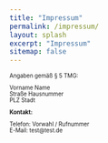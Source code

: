 ```yaml
---
title: "Impressum"
permalink: /impressum/
layout: splash
excerpt: "Impressum"
sitemap: false
---
```

<style>
 td {
    vertical-align: middle;
}
</style>

<p style="font-size:70%">Angaben gemäß &sect; 5 TMG:</p>
<p style="font-size:70%">Vorname Name<br /> Straße Hausnummer<br /> PLZ Stadt </p>
<p style="font-size:70%; font-weight:bold">Kontakt:</p>
<p style="font-size:70%">Telefon: Vorwahl / Rufnummer<br /> E-Mail: test@test.de</p>

